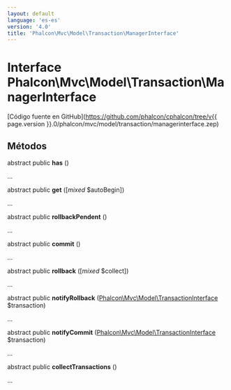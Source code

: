 ```yaml
---
layout: default
language: 'es-es'
version: '4.0'
title: 'Phalcon\Mvc\Model\Transaction\ManagerInterface'
---
```


# Interface **Phalcon\Mvc\Model\Transaction\ManagerInterface**

[Código fuente en GitHub](https://github.com/phalcon/cphalcon/tree/v{{ page.version }}.0/phalcon/mvc/model/transaction/managerinterface.zep)

## Métodos

abstract public **has** ()

...

abstract public **get** ([*mixed* $autoBegin])

...

abstract public **rollbackPendent** ()

...

abstract public **commit** ()

...

abstract public **rollback** ([*mixed* $collect])

...

abstract public **notifyRollback** ([Phalcon\Mvc\Model\TransactionInterface](Phalcon_Mvc_Model_TransactionInterface) $transaction)

...

abstract public **notifyCommit** ([Phalcon\Mvc\Model\TransactionInterface](Phalcon_Mvc_Model_TransactionInterface) $transaction)

...

abstract public **collectTransactions** ()

...